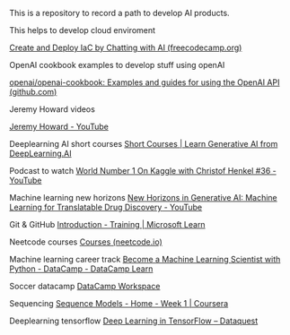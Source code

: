 
This is a repository to record a path to develop AI products.

This helps to develop cloud enviroment 

[Create and Deploy IaC by Chatting with AI (freecodecamp.org)](https://www.freecodecamp.org/news/create-and-deploy-iac-by-chatting-with-ai/)

OpenAI cookbook examples to develop stuff using openAI

[openai/openai-cookbook: Examples and guides for using the OpenAI API (github.com)](https://github.com/openai/openai-cookbook)

Jeremy Howard videos

[Jeremy Howard - YouTube](https://www.youtube.com/@howardjeremyp/videos)

Deeplearning AI short courses
[Short Courses | Learn Generative AI from DeepLearning.AI](https://www.deeplearning.ai/short-courses/)

Podcast to watch
[World Number 1 On Kaggle with Christof Henkel #36 - YouTube](https://www.youtube.com/watch?v=RF4LwRl0npQ)

Machine learning new horizons
[New Horizons in Generative AI: Machine Learning for Translatable Drug Discovery - YouTube](https://www.youtube.com/watch?v=HJVqVcy-Z64)

Git & GitHub
[Introduction - Training | Microsoft Learn](https://learn.microsoft.com/en-us/training/modules/intro-to-git/0-introduction)

Neetcode courses
[Courses (neetcode.io)](https://neetcode.io/courses)

Machine learning career track
[Become a Machine Learning Scientist with Python - DataCamp - DataCamp Learn](https://app.datacamp.com/learn/career-tracks/machine-learning-scientist-with-python)

Soccer datacamp
[DataCamp Workspace](https://app.datacamp.com/workspace/sample-datasets/dataset-python-soccer)

Sequencing
[Sequence Models - Home - Week 1 | Coursera](https://www.coursera.org/learn/nlp-sequence-models/home/week/1)

Deeplearning tensorflow
[Deep Learning in TensorFlow – Dataquest](https://www.dataquest.io/path/deep-learning-in-tensorflow-skill/)
<!--stackedit_data:
eyJoaXN0b3J5IjpbLTc2MjkzNzc3NCwtMTUzMjM3NjQwOCw3Mz
A5OTgxMTZdfQ==
-->